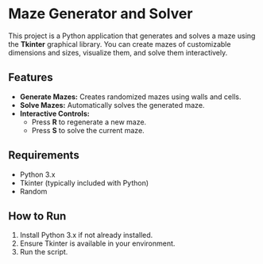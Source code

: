 # Maze Generator and Solver

This project is a Python application that generates and solves a maze using the **Tkinter** graphical library. You can create mazes of customizable dimensions and sizes, visualize them, and solve them interactively.

## Features
- **Generate Mazes:** Creates randomized mazes using walls and cells.
- **Solve Mazes:** Automatically solves the generated maze.
- **Interactive Controls:**  
  - Press **R** to regenerate a new maze.  
  - Press **S** to solve the current maze.

## Requirements
- Python 3.x
- Tkinter (typically included with Python)
- Random

## How to Run
1. Install Python 3.x if not already installed.
2. Ensure Tkinter is available in your environment.
3. Run the script.
